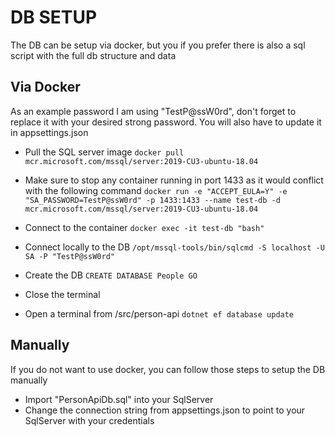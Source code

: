 
# DB SETUP

The DB can be setup via docker, but you if you prefer there is also a sql script with the full db structure and data

## Via Docker

As an example password I am using "TestP@ssW0rd", don't forget to replace it with your desired strong password. You will also have to update it in appsettings.json

- Pull the SQL server image
  `docker pull mcr.microsoft.com/mssql/server:2019-CU3-ubuntu-18.04`

- Make sure to stop any container running in port 1433 as it would conflict with the following command
`docker run -e "ACCEPT_EULA=Y" -e "SA_PASSWORD=TestP@ssW0rd" -p 1433:1433 --name test-db -d mcr.microsoft.com/mssql/server:2019-CU3-ubuntu-18.04`

- Connect to the container
	`docker exec -it test-db "bash"`

- Connect locally to the DB
`/opt/mssql-tools/bin/sqlcmd -S localhost -U SA -P "TestP@ssW0rd"`

- Create the DB
  `CREATE DATABASE People GO`

- Close the terminal

- Open a terminal from <path to repository>/src/person-api
  `dotnet ef database update`

## Manually

If you do not want to use docker, you can follow those steps to setup the DB manually

- Import "PersonApiDb.sql" into your SqlServer
- Change the connection string from appsettings.json to point to your SqlServer with your credentials
